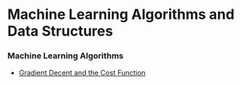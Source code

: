 # Machine Learning Algorithms and Data Structures


### Machine Learning Algorithms

  * [Gradient Decent and the Cost Function](https://github.com/369geofreeman/machine-learning-algorithms-and-data-structures/tree/main/Machine-Learning-Algorithms/gradient-decent)
